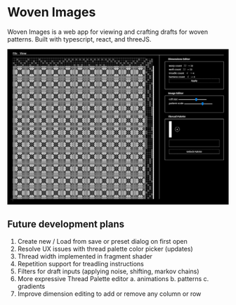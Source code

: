 # Woven Images
Woven Images is a web app for viewing and crafting drafts for woven patterns.
Built with typescript, react, and threeJS.

![A screen capture of the web application in use with a complex weaving pattern](./src/Images/woven-images-1.png)

## Future development plans

1. Create new / Load from save or preset dialog on first open
2. Resolve UX issues with thread palette color picker (updates)
3. Thread width implemented in fragment shader
4. Repetition support for treadling instructions
5. Filters for draft inputs (applying noise, shifting, markov chains)
6. More expressive Thread Palette editor
    a. animations
    b. patterns
    c. gradients
7. Improve dimension editing to add or remove any column or row
